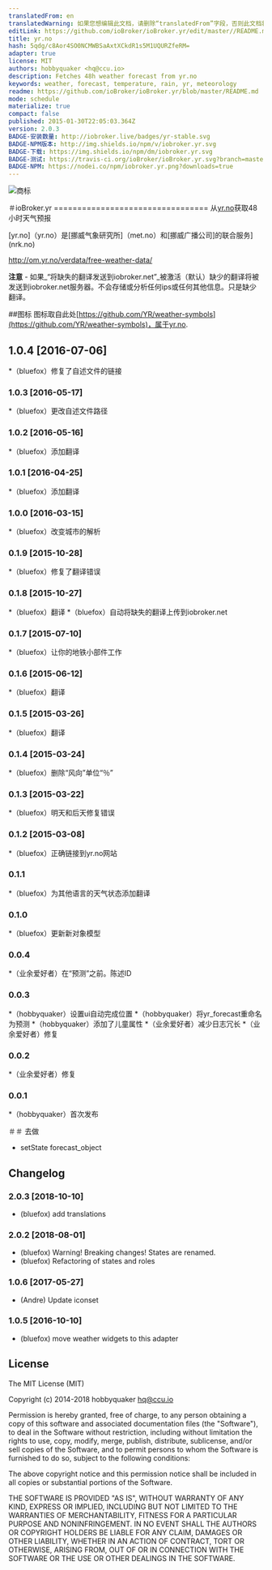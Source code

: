 ```yaml
---
translatedFrom: en
translatedWarning: 如果您想编辑此文档，请删除“translatedFrom”字段，否则此文档将再次自动翻译
editLink: https://github.com/ioBroker/ioBroker.yr/edit/master//README.md
title: yr.no
hash: 5qdg/c8Aor4SO0NCMWBSaAxtXCkdR1s5M1UQURZfeRM=
adapter: true
license: MIT
authors: hobbyquaker <hq@ccu.io>
description: Fetches 48h weather forecast from yr.no
keywords: weather, forecast, temperature, rain, yr, meteorology
readme: https://github.com/ioBroker/ioBroker.yr/blob/master/README.md
mode: schedule
materialize: true
compact: false
published: 2015-01-30T22:05:03.364Z
version: 2.0.3
BADGE-安装数量: http://iobroker.live/badges/yr-stable.svg
BADGE-NPM版本: http://img.shields.io/npm/v/iobroker.yr.svg
BADGE-下载: https://img.shields.io/npm/dm/iobroker.yr.svg
BADGE-测试: https://travis-ci.org/ioBroker/ioBroker.yr.svg?branch=master
BADGE-NPM: https://nodei.co/npm/iobroker.yr.png?downloads=true
---
```

![商标](zh-cn/adapterref/iobroker.yr/../../../en/adapterref/iobroker.yr/admin/yr.png)


＃ioBroker.yr =================================
从[yr.no](yr.no)获取48小时天气预报

[yr.no]（yr.no）是[挪威气象研究所]（met.no）和[挪威广播公司]的联合服务](nrk.no)

http://om.yr.no/verdata/free-weather-data/

**注意**  - 如果_“将缺失的翻译发送到iobroker.net”_被激活（默认）缺少的翻译将被发送到iobroker.net服务器。不会存储或分析任何ips或任何其他信息。只是缺少翻译。

##图标
图标取自此处[https://github.com/YR/weather-symbols](https://github.com/YR/weather-symbols)，属于yr.no.

## 1.0.4 [2016-07-06]
*（bluefox）修复了自述文件的链接

### 1.0.3 [2016-05-17]
*（bluefox）更改自述文件路径

### 1.0.2 [2016-05-16]
*（bluefox）添加翻译

### 1.0.1 [2016-04-25]
*（bluefox）添加翻译

### 1.0.0 [2016-03-15]
*（bluefox）改变城市的解析

### 0.1.9 [2015-10-28]
*（bluefox）修复了翻译错误

### 0.1.8 [2015-10-27]
*（bluefox）翻译
*（bluefox）自动将缺失的翻译上传到iobroker.net

### 0.1.7 [2015-07-10]
*（bluefox）让你的地铁小部件工作

### 0.1.6 [2015-06-12]
*（bluefox）翻译

### 0.1.5 [2015-03-26]
*（bluefox）翻译

### 0.1.4 [2015-03-24]
*（bluefox）删除“风向”单位“％”

### 0.1.3 [2015-03-22]
*（bluefox）明天和后天修复错误

### 0.1.2 [2015-03-08]
*（bluefox）正确链接到yr.no网站

### 0.1.1
*（bluefox）为其他语言的天气状态添加翻译

### 0.1.0
*（bluefox）更新新对象模型

### 0.0.4
*（业余爱好者）在“预测”之前。陈述ID

### 0.0.3
*（hobbyquaker）设置ui自动完成位置
*（hobbyquaker）将yr_forecast重命名为预测
*（hobbyquaker）添加了儿童属性
*（业余爱好者）减少日志冗长
*（业余爱好者）修复

### 0.0.2
*（业余爱好者）修复

### 0.0.1
*（hobbyquaker）首次发布

＃＃ 去做
* setState forecast_object

## Changelog
### 2.0.3 [2018-10-10]
* (bluefox) add translations

### 2.0.2 [2018-08-01]
* (bluefox) Warning! Breaking changes! States are renamed.
* (bluefox) Refactoring of states and roles

### 1.0.6 [2017-05-27]
* (Andre) Update iconset

### 1.0.5 [2016-10-10]
* (bluefox) move weather widgets to this adapter

## License

The MIT License (MIT)

Copyright (c) 2014-2018 hobbyquaker <hq@ccu.io>

Permission is hereby granted, free of charge, to any person obtaining a copy
of this software and associated documentation files (the "Software"), to deal
in the Software without restriction, including without limitation the rights
to use, copy, modify, merge, publish, distribute, sublicense, and/or sell
copies of the Software, and to permit persons to whom the Software is
furnished to do so, subject to the following conditions:

The above copyright notice and this permission notice shall be included in all
copies or substantial portions of the Software.

THE SOFTWARE IS PROVIDED "AS IS", WITHOUT WARRANTY OF ANY KIND, EXPRESS OR
IMPLIED, INCLUDING BUT NOT LIMITED TO THE WARRANTIES OF MERCHANTABILITY,
FITNESS FOR A PARTICULAR PURPOSE AND NONINFRINGEMENT. IN NO EVENT SHALL THE
AUTHORS OR COPYRIGHT HOLDERS BE LIABLE FOR ANY CLAIM, DAMAGES OR OTHER
LIABILITY, WHETHER IN AN ACTION OF CONTRACT, TORT OR OTHERWISE, ARISING FROM,
OUT OF OR IN CONNECTION WITH THE SOFTWARE OR THE USE OR OTHER DEALINGS IN THE
SOFTWARE.